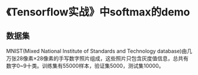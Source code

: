 #  《Tensorflow实战》中softmax的demo
## 数据集
MNIST(Mixed National Institute of Standards and Technology database)由几万张28像素×28像素的手写数字照片组成，这些照片只包含灰度值信息，总共有数字0~9十类。训练集有55000样本，验证集5000，测试集10000。
## 